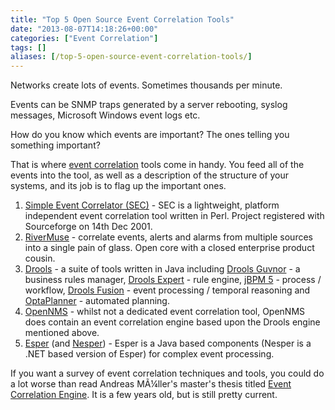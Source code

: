 ```yaml
---
title: "Top 5 Open Source Event Correlation Tools"
date: "2013-08-07T14:18:26+00:00"
categories: ["Event Correlation"]
tags: []
aliases: [/top-5-open-source-event-correlation-tools/]
---
```


Networks create lots of events. Sometimes thousands per minute.

Events can be SNMP traps generated by a server rebooting, syslog messages, Microsoft Windows event logs etc.

How do you know which events are important? The ones telling you something important?

That is where <a href="http://en.wikipedia.org/wiki/Event_correlation">event correlation</a> tools come in handy. You feed all of the events into the tool, as well as a description of the structure of your systems, and its job is to flag up the important ones.
<ol>
	<li><a href="http://www.estpak.ee/~risto/sec/">Simple Event Correlator (SEC)</a> - SEC is a lightweight, platform independent event correlation tool written in Perl. Project registered with Sourceforge on 14th Dec 2001.</li>
	<li><a href="http://www.rivermuse.com/">RiverMuse</a> - correlate events, alerts and alarms from multiple sources into a single pain of glass. Open core with a closed enterprise product cousin.</li>
	<li><a href="http://www.jboss.org/drools">Drools</a> - a suite of tools written in Java including <a href="http://www.jboss.org/drools/drools-guvnor.html">Drools Guvnor</a> - a business rules manager, <a href="http://www.jboss.org/drools/drools-expert.html">Drools Expert</a> - rule engine, <a href="http://www.jboss.org/jbpm">jBPM 5</a> - process / workflow, <a href="http://www.jboss.org/drools/drools-fusion.html">Drools Fusion</a> - event processing / temporal reasoning and <a href="http://www.optaplanner.org">OptaPlanner</a> - automated planning.</li>
	<li><a href="http://www.opennms.org/">OpenNMS</a> - whilst not a dedicated event correlation tool, OpenNMS does contain an event correlation engine based upon the Drools engine mentioned above.</li>
	<li><a href="http://esper.codehaus.org/">Esper</a> (and <a href="http://esper.codehaus.org/about/nesper/nesper.html">Nesper</a>) - Esper is a Java based components (Nesper is a .NET based version of Esper) for complex event processing.</li>
</ol>
If you want a survey of event correlation techniques and tools, you could do a lot worse than read Andreas MÃ¼ller's master's thesis titled <a href="ftp://ftp.tik.ee.ethz.ch/pub/students/2009-FS/MA-2009-01.pdf">Event Correlation Engine</a>. It is a few years old, but is still pretty current.
